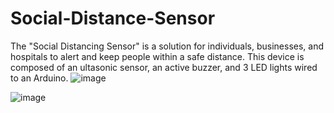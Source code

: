 # Social-Distance-Sensor
The "Social Distancing Sensor" is a solution for individuals, businesses, and hospitals to alert and keep people within a safe distance. This device is composed of an ultasonic sensor, an active buzzer, and 3 LED lights wired to an Arduino. 
![image](https://github.com/dannirash/Social-Distance-Sensor/assets/61055337/7b35f766-fe8e-41ad-b453-f3bb3b6e5040)

![image](https://github.com/dannirash/Social-Distance-Sensor/assets/61055337/9f270528-63ac-4156-8855-d6be405f2494)

